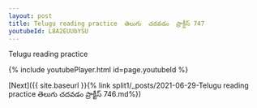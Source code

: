 ```yaml
---
layout: post
title: Telugu reading practice  తెలుగు  చదవడం  ప్రాక్టీస్ 747
youtubeId: L8A2EUUbYSU
---
```

 
 
Telugu reading practice
 
 
 
 
 


{% include youtubePlayer.html id=page.youtubeId %}
 
[Next]({{ site.baseurl }}{% link  split1/_posts/2021-06-29-Telugu reading practice  తెలుగు  చదవడం  ప్రాక్టీస్ 746.md%})
 

